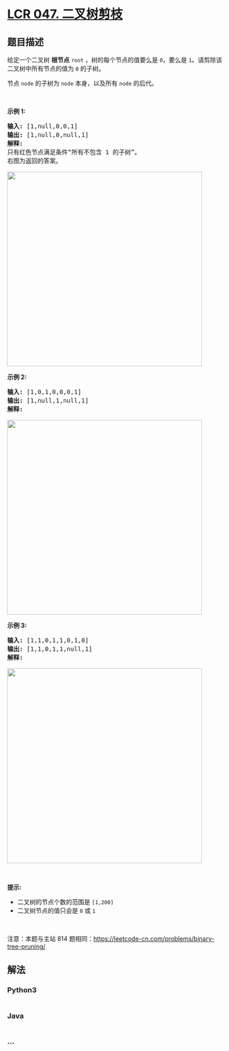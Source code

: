 # [LCR 047. 二叉树剪枝](https://leetcode.cn/problems/pOCWxh)



## 题目描述

<!-- 这里写题目描述 -->

<p>给定一个二叉树 <strong>根节点</strong>&nbsp;<code>root</code>&nbsp;，树的每个节点的值要么是 <code>0</code>，要么是 <code>1</code>。请剪除该二叉树中所有节点的值为 <code>0</code> 的子树。</p>

<p>节点 <code>node</code> 的子树为&nbsp;<code>node</code> 本身，以及所有 <code>node</code>&nbsp;的后代。</p>

<p>&nbsp;</p>

<p><strong>示例 1:</strong></p>

<pre>
<strong>输入:</strong> [1,null,0,0,1]
<strong>输出: </strong>[1,null,0,null,1] 
<strong>解释:</strong> 
只有红色节点满足条件&ldquo;所有不包含 1 的子树&rdquo;。
右图为返回的答案。

<img alt="" src="https://s3-lc-upload.s3.amazonaws.com/uploads/2018/04/06/1028_2.png" style="width:450px" />
</pre>

<p><strong>示例 2:</strong></p>

<pre>
<strong>输入:</strong> [1,0,1,0,0,0,1]
<strong>输出: </strong>[1,null,1,null,1]
<strong>解释:</strong> 

<img alt="" src="https://s3-lc-upload.s3.amazonaws.com/uploads/2018/04/06/1028_1.png" style="width:450px" />
</pre>

<p><strong>示例 3:</strong></p>

<pre>
<strong>输入:</strong> [1,1,0,1,1,0,1,0]
<strong>输出: </strong>[1,1,0,1,1,null,1]
<strong>解释:</strong> 

<img alt="" src="https://s3-lc-upload.s3.amazonaws.com/uploads/2018/04/05/1028.png" style="width:450px" />
</pre>

<p>&nbsp;</p>

<p><strong>提示:</strong></p>

<ul>
	<li>二叉树的节点个数的范围是 <code>[1,200]</code></li>
	<li>二叉树节点的值只会是 <code>0</code> 或 <code>1</code></li>
</ul>

<p>&nbsp;</p>

<p><meta charset="UTF-8" />注意：本题与主站 814&nbsp;题相同：<a href="https://leetcode-cn.com/problems/binary-tree-pruning/">https://leetcode-cn.com/problems/binary-tree-pruning/</a></p>


## 解法

<!-- 这里可写通用的实现逻辑 -->

<!-- tabs:start -->

### **Python3**

<!-- 这里可写当前语言的特殊实现逻辑 -->

```python

```

### **Java**

<!-- 这里可写当前语言的特殊实现逻辑 -->

```java

```

### **...**

```

```

<!-- tabs:end -->
